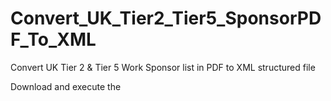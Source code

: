 # Convert_UK_Tier2_Tier5_SponsorPDF_To_XML
Convert UK Tier 2 &amp; Tier 5 Work Sponsor list in PDF to XML structured file

Download and execute the
